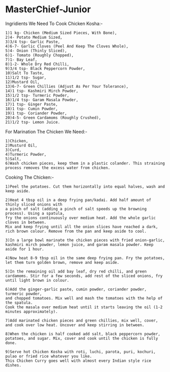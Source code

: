 # MasterChief-Junior

Ingridients We Need To Cook Chicken Kosha:-

    1)1 kg- Chicken (Medium Sized Pieces, With Bone),
    2)4- Potato Medium Sized,
    3)3/4 tsp- Garlic Paste,
    4)6-7- Garlic Cloves (Peel And Keep The Cloves Whole),
    5)4- Onion (Thinly Sliced),
    6)1- Tomato (Roughly Chopped),
    7)1- Bay Leaf,
    8)1-2- Whole Dry Red Chilli,
    9)3/4 tsp- Black Peppercorn Powder,
    10)Salt To Taste,
    11)1/2 tsp- Sugar,
    12)Mustard Oil,
    13)6-7- Green Chillies (Adjust As Per Your Tolerance),
    14)1 tsp- Kashmiri Mirch Powder,
    15)1/2 tsp- Turmeric Powder,
    16)1/4 tsp- Garam Masala Powder,
    17)1 tsp- Ginger Paste,
    18)1 tsp- Cumin Powder,
    19)1 tsp- Coriander Powder,
    20)4-5- Green Cardamoms (Roughly Crushed),
    21)1/2 tsp- Lemon Juice.
    
For Marination The Chicken We Need:-

    1)Chicken,
    2)Musturd Oil,
    3)Curd,
    4)Turmeric Powder,
    5)Salt,
    6)Wash chicken pieces, keep them in a plastic colander. This straining process removes the excess water from chicken.
    
Cooking The Chicken:-

    1)Peel the potatoes. Cut them horizontally into equal halves, wash and keep aside.

    2)Heat 4 tbsp oil in a deep frying pan/kadai. Add half amount of thinly sliced onions with 
    a pinch of salt (adding a pinch of salt speeds up the browning process). Using a spatula, 
    fry the onions continuously over medium heat. Add the whole garlic cloves in between. 
    Mix and keep frying until all the onion slices have reached a dark, rich brown colour. Remove from the pan and keep aside to cool. 
    
    3)In a large bowl marinate the chicken pieces with fried onion-garlic, kashmiri mirch powder, lemon juice, and garam masala powder. Keep aside for 1 hour.

    4)Now heat 8-9 tbsp oil in the same deep frying pan. Fry the potatoes, let them turn golden brown, remove and keep aside.

    5)In the remaining oil add bay leaf, dry red chilli, and green cardamoms. Stir for a few seconds, add rest of the sliced onions, fry until light brown in colour. 

    6)Add the ginger-garlic paste, cumin powder, coriander powder, turmeric powder, 
    and chopped tomatoes. Mix well and mash the tomatoes with the help of the spatula. 
    Cook the masala over medium heat until it starts leaving the oil (1-2 minutes approximately).

    7)Add marinated chicken pieces and green chillies, mix well, cover, and cook over low heat. Uncover and keep stirring in between. 

    8)When the chicken is half cooked add salt, black peppercorn powder, potatoes, and sugar. Mix, cover and cook until the chicken is fully done.

    9)Serve hot Chicken Kosha with roti, luchi, parota, puri, kochuri, pulao or fried rice whatever you like. 
    This Chicken Curry goes well with almost every Indian style rice dishes.
